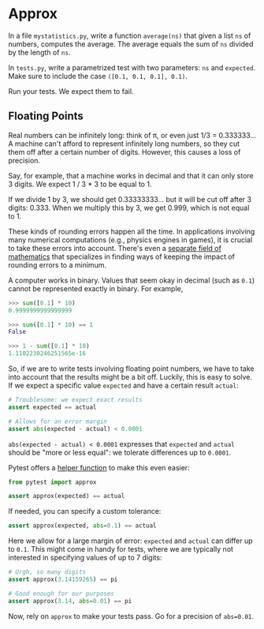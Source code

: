 # Approx

In a file `mystatistics.py`, write a function `average(ns)` that given a list `ns` of numbers, computes the average.
The average equals the sum of `ns` divided by the length of `ns`.

In `tests.py`, write a parametrized test with two parameters: `ns` and `expected`.
Make sure to include the case `([0.1, 0.1, 0.1], 0.1)`.

Run your tests.
We expect them to fail.

## Floating Points

Real numbers can be infinitely long: think of &pi;, or even just 1/3 = 0.333333...
A machine can't afford to represent infinitely long numbers, so they cut them off after a certain number of digits.
However, this causes a loss of precision.

Say, for example, that a machine works in decimal and that it can only store 3 digits.
We expect 1 / 3 * 3 to be equal to 1.

If we divide 1 by 3, we should get 0.33333333... but it will be cut off after 3 digits: 0.333.
When we multiply this by 3, we get 0.999, which is not equal to 1.

These kinds of rounding errors happen all the time.
In applications involving many numerical computations (e.g., physics engines in games), it is crucial to take these errors into account.
There's even a [separate field of mathematics](https://en.wikipedia.org/wiki/Numerical_analysis) that specializes in finding ways of keeping the impact of rounding errors to a minimum.

A computer works in binary.
Values that seem okay in decimal (such as `0.1`) cannot be represented exactly in binary.
For example,

```python
>>> sum([0.1] * 10)
0.9999999999999999

>>> sum([0.1] * 10) == 1
False

>>> 1 - sum([0.1] * 10)
1.1102230246251565e-16
```

So, if we are to write tests involving floating point numbers, we have to take into account that the results might be a bit off.
Luckily, this is easy to solve.
If we expect a specific value `expected` and have a certain result `actual`:

```python
# Troublesome: we expect exact results
assert expected == actual

# Allows for an error margin
assert abs(expected - actual) < 0.0001
```

`abs(expected - actual) < 0.0001` expresses that `expected` and `actual` should be "more or less equal": we tolerate differences up to `0.0001`.

Pytest offers a [helper function](https://docs.pytest.org/en/7.1.x/reference/reference.html#pytest.approx) to make this even easier:

```python
from pytest import approx

assert approx(expected) == actual
```

If needed, you can specify a custom tolerance:

```python
assert approx(expected, abs=0.1) == actual
```

Here we allow for a large margin of error: `expected` and `actual` can differ up to `0.1`.
This might come in handy for tests, where we are typically not interested in specifying values of up to 7 digits:

```python
# Urgh, so many digits
assert approx(3.14159265) == pi

# Good enough for our purposes
assert approx(3.14, abs=0.01) == pi
```

Now, rely on `approx` to make your tests pass.
Go for a precision of `abs=0.01`.
